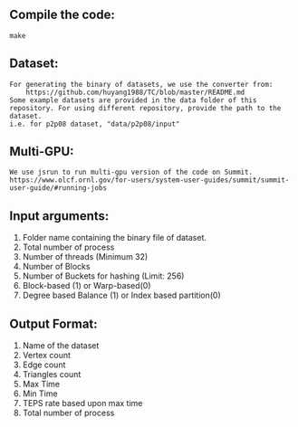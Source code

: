 ## Compile the code:
    make

## Dataset:
    For generating the binary of datasets, we use the converter from:
        https://github.com/huyang1988/TC/blob/master/README.md
    Some example datasets are provided in the data folder of this repository. For using different repository, provide the path to the dataset.
    i.e. for p2p08 dataset, "data/p2p08/input"

## Multi-GPU:
    We use jsrun to run multi-gpu version of the code on Summit.
    https://www.olcf.ornl.gov/for-users/system-user-guides/summit/summit-user-guide/#running-jobs


## Input arguments: 
1. Folder name containing the binary file of dataset. 
2. Total number of process 
3. Number of threads (Minimum 32)
4. Number of Blocks 
5. Number of Buckets for hashing (Limit: 256) 
6. Block-based (1) or Warp-based(0) 
7. Degree based Balance (1) or Index based partition(0)

## Output Format: 
1. Name of the dataset 
2. Vertex count
3. Edge count 
4. Triangles count 
5. Max Time 
6. Min Time 
7. TEPS rate based upon max time
8. Total number of process 

